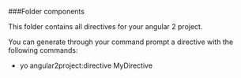 ###Folder components

This folder contains all directives for your angular 2 project.

You can generate through your command prompt a directive with the following commands:

- yo angular2project:directive MyDirective